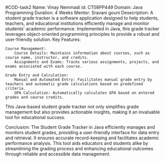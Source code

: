 #COD-task2
Name: Vinay Nemmadi
id: CT08PP449
Domain: Java Programming
Duration: 4 Weeks
Mentor: Sravani gouni
Desecription:
A student grade tracker is a software application designed to help students, teachers, and educational institutions efficiently manage and monitor students' academic performance. Implemented in Java, this grade tracker leverages object-oriented programming principles to provide a robust and user-friendly solution.
Key Features:

    Course Management:
        Course Details: Maintains information about courses, such as course name, instructor, and credits.
        Assignments and Exams: Tracks various assignments, projects, and exams associated with each course.

    Grade Entry and Calculation:
        Manual and Automated Entry: Facilitates manual grade entry by teachers and automatic grade calculations based on predefined criteria.
        GPA Calculation: Automatically calculates GPA based on entered grades and course credits.


This Java-based student grade tracker not only simplifies grade management but also provides actionable insights, making it an invaluable tool for educational success.

Conclusion:
The Student Grade Tracker in Java efficiently manages and monitors student grades, providing a user-friendly interface for data entry and retrieval. It ensures accurate record-keeping and facilitates academic performance analysis. This tool aids educators and students alike by streamlining the grading process and enhancing educational outcomes through reliable and accessible data management.
